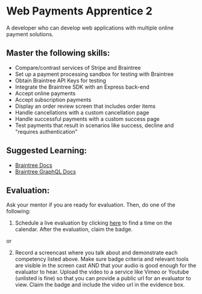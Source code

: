 # Web Payments Apprentice 2

A developer who can develop web applications with multiple online payment solutions.

## Master the following skills:

* Compare/contrast services of Stripe and Braintree
* Set up a payment processing sandbox for testing with Braintree
* Obtain Braintree API Keys for testing
* Integrate the Braintree SDK with an Express back-end
* Accept online payments
* Accept subscription payments
* Display an order review screen that includes order items
* Handle cancellations with a custom cancellation page
* Handle successful payments with a custom success page
* Test payments that result in scenarios like success, decline and "requires authentication"

## Suggested Learning:

* [Braintree Docs](https://developers.braintreepayments.com)
* [Braintree GraphQL Docs](https://graphql.braintreepayments.com)

## Evaluation:

Ask your mentor if you are ready for evaluation. Then, do one of the following:

1. Schedule a live evaluation by clicking [here](http://evals.codex.academy) to find a time on the calendar. After the evaluation, claim the badge.

or

2. Record a screencast where you talk about and demonstrate each competency listed above. Make sure badge criteria and relevant tools are visible in the screen cast AND that your audio is good enough for the evaluator to hear. Upload the video to a service like Vimeo or Youtube (unlisted is fine) so that you can provide a public url for an evaluator to view. Claim the badge and include the video url in the evidence box.
